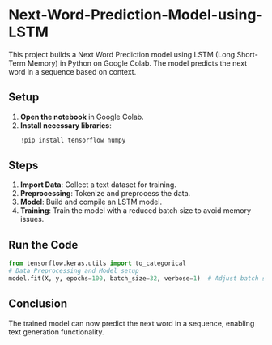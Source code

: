 # Next-Word-Prediction-Model-using-LSTM

This project builds a Next Word Prediction model using LSTM (Long Short-Term Memory) in Python on Google Colab. The model predicts the next word in a sequence based on context.

## Setup

1. **Open the notebook** in Google Colab.
2. **Install necessary libraries**:
    ```python
    !pip install tensorflow numpy
    ```

## Steps

1. **Import Data**: Collect a text dataset for training.
2. **Preprocessing**: Tokenize and preprocess the data.
3. **Model**: Build and compile an LSTM model.
4. **Training**: Train the model with a reduced batch size to avoid memory issues.

## Run the Code

```python
from tensorflow.keras.utils import to_categorical
# Data Preprocessing and Model setup
model.fit(X, y, epochs=100, batch_size=32, verbose=1)  # Adjust batch size for memory issues
```

## Conclusion

The trained model can now predict the next word in a sequence, enabling text generation functionality.

